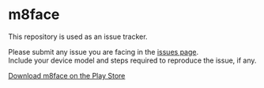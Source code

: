 # m8face

This repository is used as an issue tracker.  

Please submit any issue you are facing in the [issues page](https://github.com/rdnt/m8face/issues).  
Include your device model and steps required to reproduce the issue, if any.

[Download m8face on the Play Store](https://play.google.com/store/apps/details?id=dev.rdnt.m8face)
